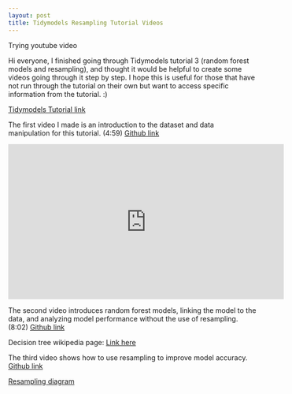 ```yaml
---
layout: post
title: Tidymodels Resampling Tutorial Videos
---
```


Trying youtube video 

Hi everyone, I finished going through Tidymodels tutorial 3 (random forest models and resampling), and thought it would be helpful to create some videos going through it step by step. I hope this is useful for those that have not run through the tutorial on their own but want to access specific information from the tutorial. :)

[Tidymodels Tutorial link](https://www.tidymodels.org/start/resampling/)

The first video I made is an introduction to the dataset and data manipulation for this tutorial. 
(4:59) [Github link](https://github.com/drlawson/drlawson.github.io/blob/master/images/TidymodelsTut3V1.mp4)

<iframe width="560" height="315" src="https://www.youtube.com/embed/c1DKvO7bkHg" frameborder="0" allow="autoplay; encrypted-media" allowfullscreen></iframe>



The second video introduces random forest models, linking the model to the data, and analyzing model performance without the use of resampling. (8:02) [Github link](https://github.com/drlawson/drlawson.github.io/blob/master/images/TidymodelsTut3V2.mp4)

Decision tree wikipedia page: [Link here](https://en.wikipedia.org/wiki/Decision_tree)

The third video shows how to use resampling to improve model accuracy. [Github link](https://github.com/drlawson/drlawson.github.io/blob/master/images/tut_3_v3.mp4) 

[Resampling diagram](https://raw.githubusercontent.com/drlawson/drlawson.github.io/master/images/tutorial3screenshot.jpg)